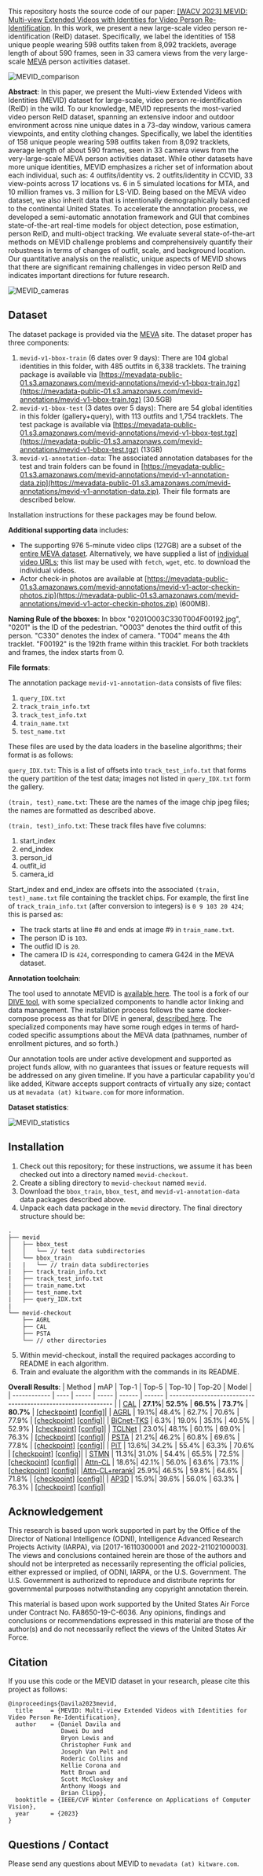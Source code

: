 This repository hosts the source code of our paper: [[WACV 2023] MEVID: Multi-view Extended Videos with Identities for Video Person Re-Identification](https://arxiv.org/pdf/2211.04656.pdf). In this work, we present a new large-scale video person re-identification (ReID) dataset.
Specifically, we label the identities of 158 unique people wearing 598 outfits taken from 8,092 tracklets, average length of about 590 frames, seen in 33 camera views from the very large-scale [MEVA](https://mevadata.org/) person activities dataset. 

![MEVID_comparison](figs/mevid_figure.png)

**Abstract**: In this paper, we present the Multi-view Extended Videos with Identities (MEVID) dataset for large-scale, video person re-identification (ReID) in the wild. To our knowledge, MEVID represents the most-varied video person ReID dataset, spanning an extensive indoor and outdoor environment across nine unique dates in a 73-day window, various camera viewpoints, and entity clothing changes. Specifically, we label the identities of 158 unique people wearing 598 outfits taken from 8,092 tracklets, average length of about 590 frames, seen in 33 camera views from the very-large-scale MEVA person activities dataset. While other datasets have more unique identities, MEVID emphasizes a richer set of information about each individual, such as: 4 outfits/identity vs. 2 outfits/identity in CCVID, 33 view-points across 17 locations vs. 6 in 5 simulated locations for MTA, and 10 million frames vs. 3 million for LS-VID. Being based on the MEVA video dataset, we also inherit data that is intentionally demographically balanced to the continental United States. To accelerate the annotation process, we developed a semi-automatic annotation framework and GUI that combines state-of-the-art real-time models for object detection, pose estimation, person ReID, and multi-object tracking. We evaluate several state-of-the-art methods on MEVID challenge problems and comprehensively quantify their robustness in terms of changes of outfit, scale, and background location. Our quantitative analysis on the realistic, unique aspects of MEVID shows that there are significant remaining challenges in video person ReID and indicates important directions for future research.

![MEVID_cameras](figs/mevid-cameras.png)

## Dataset
The dataset package is provided via the [MEVA](https://mevadata.org/index.html) site. The dataset proper has three components:
1) `mevid-v1-bbox-train` (6 dates over 9 days): There are 104 global identities in this folder, with 485 outfits in 6,338 tracklets. The training package is available via [https://mevadata-public-01.s3.amazonaws.com/mevid-annotations/mevid-v1-bbox-train.tgz](https://mevadata-public-01.s3.amazonaws.com/mevid-annotations/mevid-v1-bbox-train.tgz) (30.5GB)
2) `mevid-v1-bbox-test` (3 dates over 5 days): There are 54 global identities in this folder (gallery+query), with 113 outfits and 1,754 tracklets. The test package is available via [https://mevadata-public-01.s3.amazonaws.com/mevid-annotations/mevid-v1-bbox-test.tgz](https://mevadata-public-01.s3.amazonaws.com/mevid-annotations/mevid-v1-bbox-test.tgz) (13GB)
3) `mevid-v1-annotation-data`: The associated annotation databases for the test and train folders can be found in [https://mevadata-public-01.s3.amazonaws.com/mevid-annotations/mevid-v1-annotation-data.zip](https://mevadata-public-01.s3.amazonaws.com/mevid-annotations/mevid-v1-annotation-data.zip). Their file formats are described below.

Installation instructions for these packages may be found below.

**Additional supporting data** includes:
- The supporting 976 5-minute video clips (127GB) are a subset of the [entire MEVA dataset](https://mevadata.org/index.html#getting-data). Alternatively, we have supplied a list of [individual video URLs](mevid-v1-video-URLS.txt); this list may be used with `fetch`, `wget`, etc. to download the individual videos.
- Actor check-in photos are available at [https://mevadata-public-01.s3.amazonaws.com/mevid-annotations/mevid-v1-actor-checkin-photos.zip](https://mevadata-public-01.s3.amazonaws.com/mevid-annotations/mevid-v1-actor-checkin-photos.zip) (600MB).

**Naming Rule of the bboxes**:
In bbox "0201O003C330T004F00192.jpg", "0201" is the ID of the pedestrian. "O003" denotes the third outfit of this person. "C330" denotes the index of camera. "T004" means the 4th tracklet. "F00192" is the 192th frame within this tracklet. For both tracklets and frames, the index starts from 0.

**File formats**:

The annotation package `mevid-v1-annotation-data` consists of five files:

1. `query_IDX.txt`
2. `track_train_info.txt`
3. `track_test_info.txt`
4. `train_name.txt`
5. `test_name.txt`

These files are used by the data loaders in the baseline algorithms; their format is as follows:

`query_IDX.txt`: This is a list of offsets into `track_test_info.txt` that forms the query partition of the test data; images not listed in `query_IDX.txt` form the gallery.

`(train, test)_name.txt`: These are the names of the image chip jpeg files; the names are formatted as described above.

`(train, test)_info.txt`: These track files have five columns:

1. start_index
2. end_index
3. person_id
4. outfit_id
5. camera_id

Start_index and end_index are offsets into the associated `(train, test)_name.txt` file containing the tracklet chips. For example, the first line of `track_train_info.txt` (after conversion to integers) is `0 9 103 20 424`; this is parsed as:

- The track starts at line #`0` and ends at image #`9` in `train_name.txt`.
- The person ID is `103`.
- The outfid ID is `20`.
- The camera ID is `424`, corresponding to camera G424 in the MEVA dataset.

**Annotation toolchain**:

The tool used to annotate MEVID is [available here](https://mevadata-public-01.s3.amazonaws.com/tools/mevid-annotation-tool-snapshot.tgz). The tool is a fork of our [DIVE tool](https://kitware.github.io/dive/), with some specialized components to handle actor linking and data management. The installation process follows the same docker-compose process as that for DIVE in general, [described here](https://github.com/Kitware/dive/blob/main/server/README.md). The specialized components may have some rough edges in terms of hard-coded specific assumptions about the MEVA data (pathnames, number of enrollment pictures, and so forth.)

Our annotation tools are under active development and supported as project funds allow, with no guarantees that issues or feature requests will be addressed on any given timeline. If you have a particular capability you'd like added, Kitware accepts support contracts of virtually any size; contact us at `mevadata (at) kitware.com` for more information.

**Dataset statistics**:

![MEVID_statistics](figs/mevid_statistics.png)

## Installation
1. Check out this repository; for these instructions, we assume it has been checked out into a directory named `mevid-checkout`.
2. Create a sibling directory to `mevid-checkout` named `mevid`.
3. Download the `bbox_train`, `bbox_test`, and `mevid-v1-annotation-data` data packages described above.
4. Unpack each data package in the `mevid` directory. The final directory structure should be:
```
.
├── mevid
│   ├── bbox_test
│   │   └── // test data subdirectories
│   └── bbox_train
|   |   └── // train data subdirectories
|   ├── track_train_info.txt
|   ├── track_test_info.txt
|   ├── train_name.txt
|   ├── test_name.txt
|   ├── query_IDX.txt
|
└── mevid-checkout
    ├── AGRL
    ├── CAL
    ├── PSTA
    └── // other directories

```
5. Within mevid-checkout, install the required packages according to README in each algorithm.
6. Train and evaluate the algorithm with the commands in its README.

**Overall Results**:
|     Method   |  mAP | Top-1 |  Top-5 | Top-10 | Top-20 | Model                                                        |
| ------------ | ---- | ----- |  ----- | ------ | ------ | ------------------------------------------------------------ |
| [CAL](https://github.com/guxinqian/Simple-CCReID)          | **27.1%**| **52.5%** |  **66.5%** |  **73.7%** | **80.7%**  | [[checkpoint]](https://drive.google.com/file/d/1J9bECL9UAKwzOfMD8PRUxjnZW6hI2hQW/view?usp=share_link) [[config]](CAL/data/datasets/ccvid.py)|
| [AGRL](https://github.com/weleen/AGRL.pytorch)         | 19.1%| 48.4% |  62.7% |  70.6% | 77.9%  | [[checkpoint]](https://drive.google.com/file/d/1hGcDCkHw6A4j-Lyj9MF7v0QW9M-ptcGx/view?usp=share_link) [[config]](AGRL/torchreid/data_manager/mars.py)|
| [BiCnet-TKS](https://github.com/blue-blue272/BiCnet-TKS)   | 6.3% | 19.0% |  35.1% |  40.5% | 52.9%  | [[checkpoint]](https://drive.google.com/file/d/1lMB9v1a9_9FCLnbIMuXooCOGiU4CzYwa/view?usp=share_link) [[config]](BiCnet-TKS/data_manager/mars.py)|
| [TCLNet](https://github.com/blue-blue272/VideoReID-TCLNet)       | 23.0%| 48.1% |  60.1% |  69.0% | 76.3%  | [[checkpoint]](https://drive.google.com/file/d/1AeBEHStNVkhj0oIRkDafSCRMsCh8l4Pb/view?usp=share_link) [[config]](TCLNet/data_manager/mars.py)|
| [PSTA](https://github.com/WangYQ9/VideoReID-PSTA)         | 21.2%| 46.2% |  60.8% |  69.6% | 77.8%  | [[checkpoint]](https://drive.google.com/file/d/1fyGPq31wQhB7-qVuzy7TzU7QA7XCugJ6/view?usp=share_link) [[config]](PSTA/data_manager/Mars.py)|
| [PiT](https://github.com/deropty/PiT)          | 13.6%| 34.2% |  55.4% |  63.3% | 70.6%  | [[checkpoint]](https://drive.google.com/file/d/1TTY3wDEQmPc_GHuho0P4HdFez2WEHU1Y/view?usp=share_link) [[config]](PiT/datasets/mars.py)|
| [STMN](https://github.com/cvlab-yonsei/STMN)         | 11.3%| 31.0% |  54.4% |  65.5% | 72.5%  | [[checkpoint]](https://drive.google.com/file/d/1Ysf7q4ZwNFWvMr_ywDMwBZp2Lx88_66V/view?usp=share_link) [[config]](STMN/create_mevid.py)|
| [Attn-CL](https://github.com/ppriyank/Video-Person-Re-ID-Fantastic-Techniques-and-Where-to-Find-Them)      | 18.6%| 42.1% |  56.0% |  63.6% | 73.1%  | [[checkpoint]](https://drive.google.com/file/d/1NsnDc0GplE0IajOaud5cb8kRHmAEFKYJ/view?usp=share_link) [[config]](Attn-CL/tools/data_manager.py)|
|[Attn-CL+rerank](https://github.com/ppriyank/Video-Person-Re-ID-Fantastic-Techniques-and-Where-to-Find-Them)| 25.9%| 46.5% |  59.8% |  64.6% | 71.8%  | [[checkpoint]](https://drive.google.com/file/d/1NsnDc0GplE0IajOaud5cb8kRHmAEFKYJ/view?usp=share_link) [[config]](Attn-CL/tools/data_manager.py)|
| [AP3D](https://github.com/guxinqian/AP3D)         | 15.9%| 39.6% |  56.0% |  63.3% | 76.3%  | [[checkpoint]](https://drive.google.com/file/d/1oUaRfI9yyfD5PuO2EoJX5UfslVwqkcJ7/view?usp=share_link) [[config]](AP3D/tools/data_manager.py)|

## Acknowledgement
This research is based upon work supported in part by the Office of the Director of National Intelligence (ODNI), Intelligence Advanced Research Projects Activity (IARPA), via [2017-16110300001 and 2022-21102100003]. The views and conclusions contained herein are those of the authors and should not be interpreted as necessarily representing the official policies, either expressed or implied, of ODNI, IARPA, or the U.S. Government. The U.S. Government is authorized to reproduce and distribute reprints for governmental purposes notwithstanding any copyright annotation therein.

This material is based upon work supported by the United States Air Force under Contract No. FA8650-19-C-6036. Any opinions, findings and conclusions or recommendations expressed in this material are those of the author(s) and do not necessarily reflect the views of the United States Air Force.

## Citation
If you use this code or the MEVID dataset in your research, please cite this project as follows:

```
@inproceedings{Davila2023mevid,
  title     = {MEVID: Multi-view Extended Videos with Identities for Video Person Re-Identification},
  author    = {Daniel Davila and
               Dawei Du and
               Bryon Lewis and 
               Christopher Funk and 
               Joseph Van Pelt and
               Roderic Collins and 
               Kellie Corona and 
               Matt Brown and 
               Scott McCloskey and 
               Anthony Hoogs and 
               Brian Clipp},
  booktitle = {IEEE/CVF Winter Conference on Applications of Computer Vision},
  year      = {2023}
}
```


## Questions / Contact

Please send any questions about MEVID to `mevadata (at) kitware.com`.
